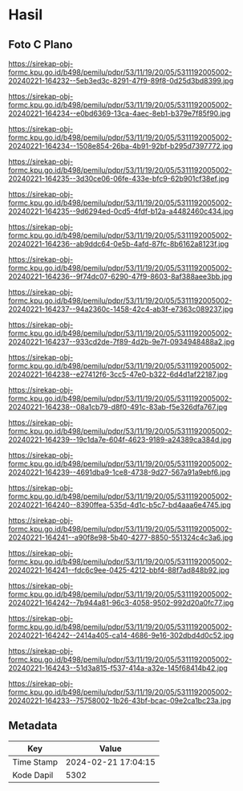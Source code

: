 # Hasil

## Foto C Plano

https://sirekap-obj-formc.kpu.go.id/b498/pemilu/pdpr/53/11/19/20/05/5311192005002-20240221-164232--5eb3ed3c-8291-47f9-89f8-0d25d3bd8399.jpg

https://sirekap-obj-formc.kpu.go.id/b498/pemilu/pdpr/53/11/19/20/05/5311192005002-20240221-164234--e0bd6369-13ca-4aec-8eb1-b379e7f85f90.jpg

https://sirekap-obj-formc.kpu.go.id/b498/pemilu/pdpr/53/11/19/20/05/5311192005002-20240221-164234--1508e854-26ba-4b91-92bf-b295d7397772.jpg

https://sirekap-obj-formc.kpu.go.id/b498/pemilu/pdpr/53/11/19/20/05/5311192005002-20240221-164235--3d30ce06-06fe-433e-bfc9-62b901cf38ef.jpg

https://sirekap-obj-formc.kpu.go.id/b498/pemilu/pdpr/53/11/19/20/05/5311192005002-20240221-164235--9d6294ed-0cd5-4fdf-b12a-a4482460c434.jpg

https://sirekap-obj-formc.kpu.go.id/b498/pemilu/pdpr/53/11/19/20/05/5311192005002-20240221-164236--ab9ddc64-0e5b-4afd-87fc-8b6162a8123f.jpg

https://sirekap-obj-formc.kpu.go.id/b498/pemilu/pdpr/53/11/19/20/05/5311192005002-20240221-164236--9f74dc07-6290-47f9-8603-8af388aee3bb.jpg

https://sirekap-obj-formc.kpu.go.id/b498/pemilu/pdpr/53/11/19/20/05/5311192005002-20240221-164237--94a2360c-1458-42c4-ab3f-e7363c089237.jpg

https://sirekap-obj-formc.kpu.go.id/b498/pemilu/pdpr/53/11/19/20/05/5311192005002-20240221-164237--933cd2de-7f89-4d2b-9e7f-0934948488a2.jpg

https://sirekap-obj-formc.kpu.go.id/b498/pemilu/pdpr/53/11/19/20/05/5311192005002-20240221-164238--e27412f6-3cc5-47e0-b322-6d4d1af22187.jpg

https://sirekap-obj-formc.kpu.go.id/b498/pemilu/pdpr/53/11/19/20/05/5311192005002-20240221-164238--08a1cb79-d8f0-491c-83ab-f5e326dfa767.jpg

https://sirekap-obj-formc.kpu.go.id/b498/pemilu/pdpr/53/11/19/20/05/5311192005002-20240221-164239--19c1da7e-604f-4623-9189-a24389ca384d.jpg

https://sirekap-obj-formc.kpu.go.id/b498/pemilu/pdpr/53/11/19/20/05/5311192005002-20240221-164239--4691dba9-1ce8-4738-9d27-567a91a9ebf6.jpg

https://sirekap-obj-formc.kpu.go.id/b498/pemilu/pdpr/53/11/19/20/05/5311192005002-20240221-164240--8390ffea-535d-4d1c-b5c7-bd4aaa6e4745.jpg

https://sirekap-obj-formc.kpu.go.id/b498/pemilu/pdpr/53/11/19/20/05/5311192005002-20240221-164241--a90f8e98-5b40-4277-8850-551324c4c3a6.jpg

https://sirekap-obj-formc.kpu.go.id/b498/pemilu/pdpr/53/11/19/20/05/5311192005002-20240221-164241--fdc6c9ee-0425-4212-bbf4-88f7ad848b92.jpg

https://sirekap-obj-formc.kpu.go.id/b498/pemilu/pdpr/53/11/19/20/05/5311192005002-20240221-164242--7b944a81-96c3-4058-9502-992d20a0fc77.jpg

https://sirekap-obj-formc.kpu.go.id/b498/pemilu/pdpr/53/11/19/20/05/5311192005002-20240221-164242--2414a405-ca14-4686-9e16-302dbd4d0c52.jpg

https://sirekap-obj-formc.kpu.go.id/b498/pemilu/pdpr/53/11/19/20/05/5311192005002-20240221-164243--51d3a815-f537-414a-a32e-145f68414b42.jpg

https://sirekap-obj-formc.kpu.go.id/b498/pemilu/pdpr/53/11/19/20/05/5311192005002-20240221-164233--75758002-1b26-43bf-bcac-09e2ca1bc23a.jpg


## Metadata

| Key        | Value               |
| ---------- | ------------------- |
| Time Stamp | 2024-02-21 17:04:15 |
| Kode Dapil | 5302                |



